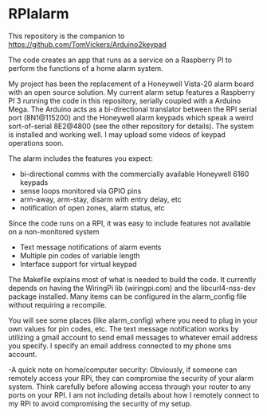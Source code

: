 # RPIalarm
This repository is the companion to https://github.com/TomVickers/Arduino2keypad

The code creates an app that runs as a service on a Raspberry PI to perform the functions of a home alarm system.  

My project has been the replacement of a Honeywell Vista-20 alarm board with an open source solution.  My current alarm setup features a Raspberry PI 3 running the code in this repository, serially coupled with a Arduino Mega.  The Arduino acts as a bi-directional translator between the RPI serial port (8N1@115200) and the Honeywell alarm keypads which speak a weird sort-of-serial 8E2@4800 (see the other repository for details).  The system is installed and working well.  I may upload some videos of keypad operations soon.

The alarm includes the features you expect: 
 - bi-directional comms with the commercially available Honeywell 6160 keypads
 - sense loops monitored via GPIO pins
 - arm-away, arm-stay, disarm with entry delay, etc
 - notification of open zones, alarm status, etc

Since the code runs on a RPI, it was easy to include features not available on a non-monitored system
 - Text message notifications of alarm events
 - Multiple pin codes of variable length
 - Interface support for virtual keypad 
 
The Makefile explains most of what is needed to build the code.  It currently depends on having the WiringPi lib (wiringpi.com) and the libcurl4-nss-dev package installed.  Many items can be configured in the alarm_config file without requiring a recompile.

You will see some places (like alarm_config) where you need to plug in your own values for pin codes, etc.  The text message notification works by utilizing a gmail account to send email messages to whatever email address you specify.  I specify an email address connected to my phone sms account.

-A quick note on home/computer security: Obviously, if someone can remotely access your RPi, they can compromise the security of your alarm system.  Think carefully before allowing access through your router to any ports on your RPI.  I am not including details about how I remotely connect to my RPi to avoid compromising the security of my setup.
